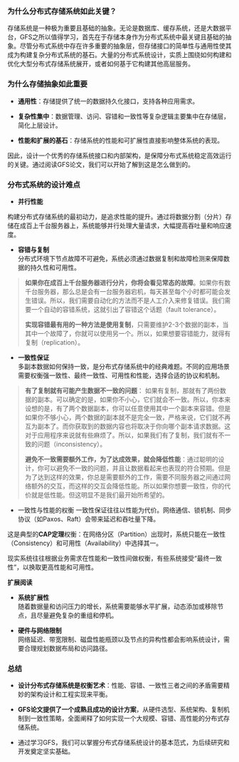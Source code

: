 ### 为什么分布式存储系统如此关键？

存储系统是一种极为重要且基础的抽象。无论是数据库、缓存系统，还是大数据平台，GFS之所以值得学习，首先在于存储本身作为分布式系统中最关键且基础的抽象。尽管分布式系统中存在许多重要的抽象层，但存储接口的简单性与通用性使其成为构建复杂分布式系统的基石。大量的分布式系统设计，实质上围绕如何构建和优化大型分布式存储系统展开，或者如何基于它构建其他高层服务。
### 为什么存储抽象如此重要
- **通用性**：存储提供了统一的数据持久化接口，支持各种应用需求。
    
- **复杂性集中**：数据管理、访问、容错和一致性等复杂逻辑主要集中在存储层，简化上层设计。
    
- **性能和扩展的基石**：存储系统的性能和可扩展性直接影响整体系统的表现。

因此，设计一个优秀的存储系统接口和内部架构，是保障分布式系统稳定高效运行的关键。通过阅读GFS论文，我们可以开始了解到这是怎么做到的。

### 分布式系统的设计难点


- **并行性能**  

构建分布式存储系统的最初动力，是追求性能的提升。通过将数据分割（分片）存储在成百上千台服务器上，系统能够并行处理大量请求，大幅提高吞吐量和响应速度。

    
- **容错与复制**  
    分布式环境下节点故障不可避免，系统必须通过数据复制和故障检测来保障数据的持久性和可用性。
>**如果你在成百上千台服务器进行分片，你将会看见常态的故障**。如果你有数千台服务器，那么总是会有一台服务器宕机，每天甚至每个小时都可能会发生错误。所以，我们需要自动化的方法而不是人工介入来修复错误。我们需要一个自动的容错系统，这就引出了容错这个话题（fault tolerance）。
>
>**实现容错最有用的一种方法是使用复制**，只需要维护2-3个数据的副本，当其中一个故障了，你就可以使用另一个。所以，如果想要容错能力，就得有复制（replication）。
    
- **一致性保证**  
    多副本数据如何保持一致，是分布式存储系统中的经典难题。不同的应用场景需要权衡强一致性、最终一致性、可用性和性能，选择合适的协议和机制。
>**有了复制就有可能产生数据不一致的问题**：
>如果有复制，那就有了两份数据的副本。可以确定的是，如果你不小心，它们就会不一致。所以，你本来设想的是，有了两个数据副本，你可以任意使用其中一个副本来容错。但是如果你不够小心，两个数据的副本就不是完全一致，严格来说，它们就不再互为副本了。而你获取到的数据内容也将取决于你向哪个副本请求数据。这对于应用程序来说就有些麻烦了。所以，如果我们有了复制，我们就有不一致的问题（inconsistency）。
>
>**避免不一致需要额外工作，为了达成效果，就会降低性能**：通过聪明的设计，你可以避免不一致的问题，并且让数据看起来也表现的符合预期。但是为了达到这样的效果，你总是需要额外的工作，需要不同服务器之间通过网络额外的交互，而这样的交互会降低性能。所以如果你想要一致性，你的代价就是低性能。但这明显不是我们最开始所希望的。

- 一致性与性能的权衡
一致性保证往往以性能为代价。网络通信、锁机制、同步协议（如Paxos、Raft）会带来延迟和吞吐量下降。

这是典型的**CAP定理**权衡：在网络分区（Partition）出现时，系统只能在一致性（Consistency）和可用性（Availability）中选择其一。

现实系统往往根据业务需求在性能和一致性间做权衡，有些系统接受“最终一致性”，以换取更高性能和可用性。

**扩展阅读**
- **系统扩展性**  
    随着数据量和访问压力的增长，系统需要能够水平扩展，动态添加或移除节点，且尽量避免复杂的重组和停机。
    
- **硬件与网络限制**  
    网络延迟、带宽限制、磁盘性能瓶颈以及节点的异构性都会影响系统设计，需要合理规划数据布局和访问路径。

### 总结
- **设计分布式存储系统是权衡艺术**：性能、容错、一致性三者之间的矛盾需要精妙的架构设计和工程实现来平衡。
    
- **GFS论文提供了一个成熟且成功的设计方案**，从硬件选型、系统架构、复制机制到一致性策略，全面阐释了如何实现一个大规模、容错、高性能的分布式存储系统。
    
- 通过学习GFS，我们可以掌握分布式存储系统设计的基本范式，为后续研究和开发奠定坚实基础。